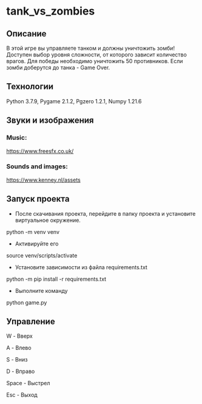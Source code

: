 # tank_vs_zombies

## Описание
В этой игре вы управляете танком и должны уничтожить зомби! 
Доступен выбор уровня сложности, от которого зависит количество врагов. 
Для победы необходимо уничтожить 50 противников. Если зомби доберутся до танка - Game Over.

## Технологии
Python 3.7.9, Pygame 2.1.2, Pgzero 1.2.1, Numpy 1.21.6

## Звуки и изображения
### Music: 

https://www.freesfx.co.uk/

### Sounds and images: 

https://www.kenney.nl/assets

## Запуск проекта
- После скачивания проекта, перейдите в папку проекта и установите виртуальное окружение.

python -m venv venv

- Активируйте его

source venv/scripts/activate

- Установите зависимости из файла requirements.txt

python -m pip install -r requirements.txt

- Выполните команду

python game.py

## Управление
W - Вверх

A - Влево

S - Вниз

D - Вправо

Space - Выстрел

Esc - Выход
